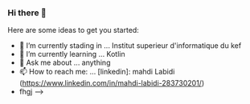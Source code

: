 ### Hi there 👋


Here are some ideas to get you started:

- 🔭 I’m currently stading in ... Institut superieur d'informatique du kef
- 🌱 I’m currently learning ... Kotlin
- 💬 Ask me about ... anything
- 📫 How to reach me: ... [linkedin]: mahdi Labidi (https://www.linkedin.com/in/mahdi-labidi-283730201/)
- fhgj
-->
